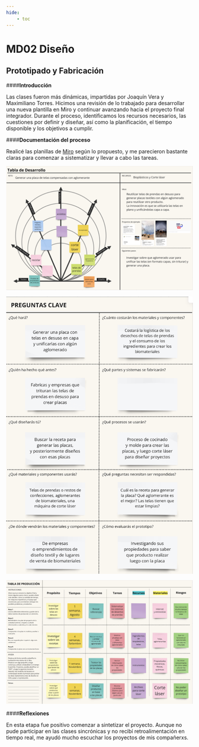 ```yaml
---
hide:
    - toc
---
```


# MD02 Diseño

## **Prototipado y Fabricación**

####**Introducción**

Las clases fueron más dinámicas, impartidas por Joaquín Vera y Maximiliano Torres. Hicimos una revisión de lo trabajado para desarrollar una nueva plantilla en Miro y continuar avanzando hacia el proyecto final integrador. Durante el proceso, identificamos los recursos necesarios, las cuestiones por definir y diseñar, así como la planificación, el tiempo disponible y los objetivos a cumplir.

####**Documentación del proceso**

Realicé las planillas de [Miro](https://miro.com/app/board/uXjVKlm1tIk=/) según lo propuesto, y me parecieron bastante claras para comenzar a sistematizar y llevar a cabo las tareas.

![Miro](../images/MD03/uno.png)

![Miro](../images/MD03/dos.png)

![Miro](../images/MD03/tres.png)


####**Reflexiones**

En esta etapa fue positivo comenzar a sintetizar el proyecto. Aunque no pude participar en las clases sincrónicas y no recibí retroalimentación en tiempo real, me ayudó mucho escuchar los proyectos de mis compañerxs. 


